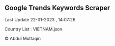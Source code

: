 

## Google Trends Keywords Scraper 
 
Last Update 22-01-2023 , 14:07:26

Country List :
VIETNAM.json



© Abdul Muttaqin 

